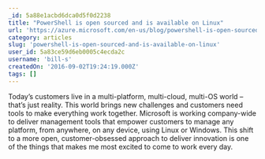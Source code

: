 ```yaml
---
_id: 5a88e1acbd6dca0d5f0d2238
title: "PowerShell is open sourced and is available on Linux"
url: 'https://azure.microsoft.com/en-us/blog/powershell-is-open-sourced-and-is-available-on-linux/'
category: articles
slug: 'powershell-is-open-sourced-and-is-available-on-linux'
user_id: 5a83ce59d6eb0005c4ecda2c
username: 'bill-s'
createdOn: '2016-09-02T19:24:19.000Z'
tags: []
---
```


Today’s customers live in a multi-platform, multi-cloud, multi-OS world – that’s just reality. This world brings new challenges and customers need tools to make everything work together. Microsoft is working company-wide to deliver management tools that empower customers to manage any platform, from anywhere, on any device, using Linux or Windows. This shift to a more open, customer-obsessed approach to deliver innovation is one of the things that makes me most excited to come to work every day.
